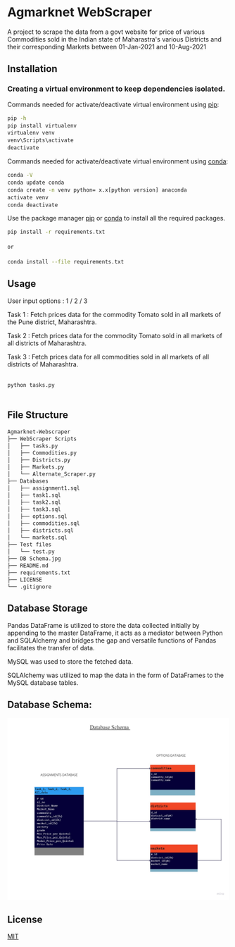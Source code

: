 # Agmarknet WebScraper

A project to scrape the data from a govt website for price of various Commodities sold in the Indian state of  Maharastra's various Districts and their corresponding Markets between 01-Jan-2021 and 10-Aug-2021

## Installation

### Creating a virtual environment to keep dependencies isolated.

Commands needed for activate/deactivate virtual environment using [pip](https://pip.pypa.io/en/stable/):
```bash
pip -h
pip install virtualenv
virtualenv venv
venv\Scripts\activate
deactivate
```
Commands needed for activate/deactivate virtual environment using
[conda](https://www.anaconda.com/products/individual):
```bash
conda -V
conda update conda
conda create -n venv python= x.x[python version] anaconda
activate venv
conda deactivate
```

Use the package manager [pip](https://pip.pypa.io/en/stable/) or [conda](https://www.anaconda.com/products/individual) to install all the required packages.

```bash
pip install -r requirements.txt

or

conda install --file requirements.txt
```

## Usage

User input options : 1 / 2 / 3

Task 1 : Fetch prices data for the commodity Tomato sold in all markets of the Pune district, Maharashtra.

Task 2 : Fetch prices data for the commodity Tomato sold in all markets of all districts of Maharashtra.

Task 3 : Fetch prices data for all commodities sold in all markets of all districts of Maharashtra.

```bash

python tasks.py
 
```

## File Structure
```
Agmarknet-Webscraper
├── WebScraper Scripts
│   ├── tasks.py
│   ├── Commodities.py
│   ├── Districts.py
│   ├── Markets.py
│   └── Alternate_Scraper.py
├── Databases
│   ├── assignment1.sql
│   ├── task1.sql
│   ├── task2.sql
│   ├── task3.sql
│   ├── options.sql
│   ├── commodities.sql
│   ├── districts.sql
│   └── markets.sql
├── Test files
│   └── test.py
├── DB Schema.jpg
├── README.md
├── requirements.txt
├── LICENSE
└── .gitignore
```

## Database Storage
Pandas DataFrame is utilized to store the data collected initially by appending to the master DataFrame, it acts as a mediator between Python and SQLAlchemy and bridges the gap and versatile functions of Pandas facilitates the transfer of data.

MySQL was used to store the fetched data.

SQLAlchemy was utilized to map the data in the form of DataFrames to the MySQL database tables.

## Database Schema:
![Database Schema](Images/DB_Schema.jpg)

## License
[MIT](https://choosealicense.com/licenses/mit/)
